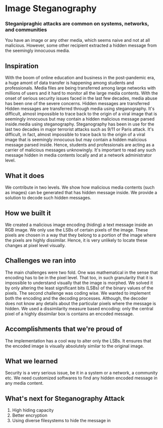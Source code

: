 # Image Steganography
### Steganipraghic attacks are common on systems, networks, and communities
You have an image or any other media, which seems naive and not at all malicious.
However, some other recipient extracted a hidden message from the seemingly innocuous media.

## Inspiration

With the boom of online education and business in the post-pandemic era, a huge amont of data transfer is happening among students and professionals.
Media files are being transferred among large networks with millions of users and it hard to monitor all the large media contents.
With the onset of serious security issues faced in the last few decades, media abuse has been one of the severe concerns.
Hidden messages are transferred Hidden messages are transferred through media using steganography. It's difficult, almost impossible to trace back to the origin of a viral image that is seemingly innocuous but may contain a hidden malicious message parsed inside.media using steganography. 
Steganography has been in use for the last two decades in major terrorist attacks such as 9/11 or Paris attack.
It's difficult, in fact, almost impossible to trace back to the origin of a viral image that is seemingly innocuous but may contain a hidden malicious message parsed inside.
Hence, students and professionals are acting as a carrier of malicious messages unknowingly.
It's important to read any such message hidden in media contents locally and at a network administrator level.

## What it does

We contribute in two levels.
We show how malicious media contents (such as images) can be generated that has hidden message inside.
We provide a solution to decode such hidden messages.

## How we built it

We created a malicious image encoding (hiding) a text message inside an RGB image.
We only use the LSBs of certain pixels of the image. 
These pixels are chosen in a way that they belong to a portion of the image where the pixels are highly dissimilar.
Hence, it is very unlikely to locate these changes at pixel level visually.


## Challenges we ran into

The main challenges were two fold. One was mathematical in the sense that encoding has to be in the pixel level. 
That too, in such granularity that it is impossible to understand visually that the image is morphed.
We solved it by only altering the least significant bits (LSBs) of the binary values of the pixels.
The second challenge was coding wise.
We wanted to implement both the encoding and the decoding processes. 
Although, the decoder does not know any details about the particular pixels where the message is hidden.
We used a dissimilarity measure based encoding: only the central pixel of a highly dissimilar box is contains an encoded message.

## Accomplishments that we're proud of

The implementation has a cool way to alter only the LSBs.
It ensures that the encoded image is visually absolutely similar to the original image.

## What we learned

Security is a very serious issue, be it in a system or a network, a community etc.
We need customized softwares to find any hidden encoded message in any media content.

## What's next for Steganography Attack

1. High hiding capacity
2. Better encryption
3. Using diverse filesystems to hide the message in
